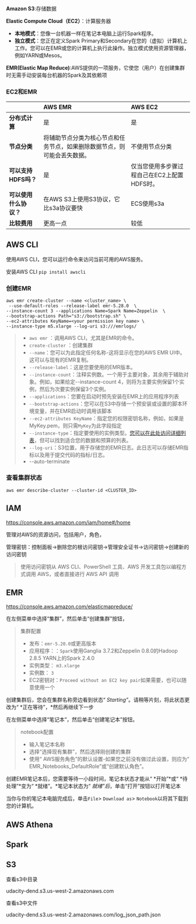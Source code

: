 **Amazon S3**:存储数据

**Elastic Compute Cloud（EC2）**：计算服务器

- **本地模式**：您像一台机器一样在笔记本电脑上运行Spark程序。
- **独立模式**：您正在定义Spark Primary和Secondary在您的（虚拟）计算机上工作。您可以在EMR或您的计算机上执行此操作。独立模式使用资源管理器，例如YARN或Mesos。

**EMR(Elastic Map Reduce)**:AWS提供的一项服务，它使您（用户）在创建集群时无需手动安装每台机器的Spark及其依赖项

### EC2和EMR

|                        | **AWS EMR**                                                  | **AWS EC2**                                 |
| :--------------------- | :----------------------------------------------------------- | :------------------------------------------ |
| **分布式计算**         | 是                                                           | 是                                          |
| **节点分类**           | 将辅助节点分类为核心节点和任务节点，如果删除数据节点，则可能会丢失数据。 | 不使用节点分类                              |
| **可以支持HDFS吗？**   | 是                                                           | 仅当您使用多步骤过程自己在EC2上配置HDFS时。 |
| **可以使用什么协议？** | 在AWS S3上使用S3协议，它比s3a协议要快                        | ECS使用s3a                                  |
| **比较费用**           | 更高一点                                                     | 较低                                        |

## AWS CLI

使用AWS CLI，您可以运行命令来访问当前可用的AWS服务。

安装AWS CLI `pip install awscli`

### 创建EMR

```shell
aws emr create-cluster --name <cluster_name> \
 --use-default-roles --release-label emr-5.28.0  \
--instance-count 3 --applications Name=Spark Name=Zeppelin  \
--bootstrap-actions Path="s3://bootstrap.sh" \
--ec2-attributes KeyName=<your permission key name> \
--instance-type m5.xlarge --log-uri s3:///emrlogs/
```

> - `aws emr` ：调用AWS CLI，尤其是EMR的命令。
> - `create-cluster` ：创建集群
> - `--name`：您可以为此指定任何名称-这将显示在您的AWS EMR UI中。这可以与现有的EMR复制。
> - `--release-label`：这是您要使用的EMR版本。
> - `--instance-count`：注释实例数。一个用于主要对象，其余用于辅助对象。例如，如果给定--instance-count 4，则将为主要实例保留1个实例，然后为次要实例保留3个实例。
> - `--applications`：您要在启动时预先安装在EMR上的应用程序列表
> - `--bootstrap-actions`：您可以在S3中存储一个预安装或设置的脚本环境变量，并在EMR启动时调用该脚本
> - `--ec2-attributes KeyName`：指定您的权限密钥名称，例如，如果是MyKey.pem，则只需`MyKey`为此字段指定
> - `--instance-type`：指定要使用的实例类型。[您可以在此处访问详细列表](https://docs.aws.amazon.com/emr/latest/ManagementGuide/emr-supported-instance-types.html)，但可以找到适合您的数据和预算的列表。
> - `--log-uri`：S3位置，用于存储您的EMR日志。此日志可以存储EMR指标以及用于提交代码的指标/日志。
> - --auto-terminate

### 查看集群状态

```
aws emr describe-cluster --cluster-id <CLUSTER_ID>
```

## IAM

https://console.aws.amazon.com/iam/home#/home

管理对AWS的资源访问，包括用户，角色，

管理密钥：控制面板->删除您的根访问密钥->管理安全证书->访问密钥->创建新的访问密钥

> 使用访问密钥从 AWS CLI、PowerShell 工具、AWS 开发工具包以编程方式调用 AWS，或者直接进行 AWS API 调用

## EMR

https://console.aws.amazon.com/elasticmapreduce/

在左侧菜单中选择“集群”，然后单击“创建集群”按钮，

> 集群配置
>
> - 发布：`emr-5.20.0`或更高版本
> - 应用程序：：`Spark`使用Ganglia 3.7.2和Zeppelin 0.8.0的Hadoop 2.8.5 YARN上的Spark 2.4.0
> - 实例类型： `m3.xlarge`
> - 实例数： `3`
> - EC2密钥对：`Proceed without an EC2 key pair`如果需要，也可以随意使用一个

创建集群后，您会在集群名称旁边看到状态“ *Starting”*。请稍等片刻，将此状态更改为“ *正在等待”，*然后再继续下一步

在左侧菜单中选择“笔记本”，然后单击“创建笔记本”按钮。

> notebook配置
>
> - 输入笔记本名称
> - 选择“选择现有集群”，然后选择刚创建的集群
> - 使用“ AWS服务角色”的默认设置-如果您之前没有做过此设置，则应为“ EMR_Notebooks_DefaultRole”或“创建默认角色”。

创建EMR笔记本后，您需要等待一小段时间，笔记本状态才能从“ *开始”*或“ *待处理”*变为“ *就绪”。*笔记本状态为“ *就绪”后*，单击“打开”按钮以打开笔记本

当你与你的笔记本电脑完成后，单击`File`> `Download as`> `Notebook`以将其下载到您的计算机。

## AWS Athena



## Spark

## S3

查看s3中目录

udacity-dend.s3.us-west-2.amazonaws.com

查看s3中文件

udacity-dend.s3.us-west-2.amazonaws.com/log_json_path.json

